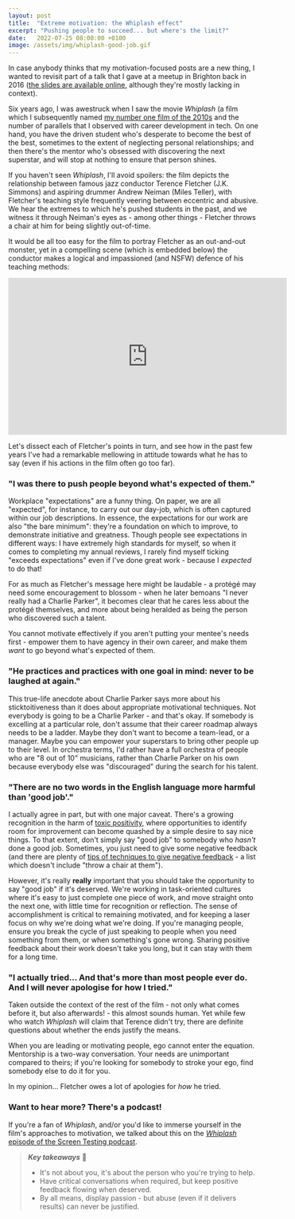 ```yaml
---
layout: post
title:  "Extreme motivation: the Whiplash effect"
excerpt: "Pushing people to succeed... but where's the limit?"
date:   2022-07-25 08:00:00 +0100
image: /assets/img/whiplash-good-job.gif
---
```


In case anybody thinks that my motivation-focused posts are a new thing, I wanted to revisit part of a talk that I gave at a meetup in Brighton back in 2016 ([the slides are available online](https://www.slideshare.net/NeilStudd1/good-job-a-story-of-motivation-encouragement-and-dramatic-failures), although they're mostly lacking in context).

Six years ago, I was awestruck when I saw the movie _Whiplash_ (a film which I subsequently named [my number one film of the 2010s](https://letterboxd.com/dustlined/list/top-100-of-the-10s/) and the number of parallels that I observed with career development in tech. On one hand, you have the driven student who's desperate to become the best of the best, sometimes to the extent of neglecting personal relationships; and then there's the mentor who's obsessed with discovering the next superstar, and will stop at nothing to ensure that person shines.

If you haven't seen _Whiplash_, I'll avoid spoilers: the film depicts the relationship between famous jazz conductor Terence Fletcher (J.K. Simmons) and aspiring drummer Andrew Neiman (Miles Teller), with Fletcher's teaching style frequently veering between eccentric and abusive. We hear the extremes to which he's pushed students in the past, and we witness it through Neiman's eyes as - among other things - Fletcher throws a chair at him for being slightly out-of-time.

It would be all too easy for the film to portray Fletcher as an out-and-out monster, yet in a compelling scene (which is embedded below) the conductor makes a logical and impassioned (and NSFW) defence of his teaching methods:

<iframe width="560" height="315" src="https://www.youtube.com/embed/S6vTI5g198E?start=64" title="YouTube video player" frameborder="0" allow="accelerometer; autoplay; clipboard-write; encrypted-media; gyroscope; picture-in-picture" allowfullscreen></iframe>

Let's dissect each of Fletcher's points in turn, and see how in the past few years I've had a remarkable mellowing in attitude towards what he has to say (even if his actions in the film often go too far).

### "I was there to push people beyond what's expected of them."

Workplace "expectations" are a funny thing. On paper, we are all "expected", for instance, to carry out our day-job, which is often captured within our job descriptions. In essence, the expectations for our work are also "the bare minimum": they're a foundation on which to improve, to demonstrate initiative and greatness. Though people see expectations in different ways: I have extremely high standards for myself, so when it comes to completing my annual reviews, I rarely find myself ticking "exceeds expectations" even if I've done great work - because I _expected_ to do that!

For as much as Fletcher's message here might be laudable - a protégé may need some encouragement to blossom - when he later bemoans "I never really had a Charlie Parker", it becomes clear that he cares less about the protégé themselves, and more about being heralded as being the person who discovered such a talent.

You cannot motivate effectively if you aren't putting your mentee's needs first - empower them to have agency in their own career, and make them _want_ to go beyond what's expected of them. 

### "He practices and practices with one goal in mind: never to be laughed at again."

This true-life anecdote about Charlie Parker says more about his sticktoitiveness than it does about appropriate motivational techniques. Not everybody is going to be a Charlie Parker - and that's okay. If somebody is excelling at a particular role, don't assume that their career roadmap always needs to be a ladder. Maybe they don't want to become a team-lead, or a manager. Maybe you can empower your superstars to bring other people up to their level. In orchestra terms, I'd rather have a full orchestra of people who are "8 out of 10" musicians, rather than Charlie Parker on his own because everybody else was "discouraged" during the search for his talent.

### "There are no two words in the English language more harmful than 'good job'."

I actually agree in part, but with one major caveat. There's a growing recognition in the harm of [toxic positivity](https://www.verywellmind.com/what-is-toxic-positivity-5093958), where opportunities to identify room for improvement can become quashed by a simple desire to say nice things. To that extent, don't simply say "good job" to somebody who _hasn't_ done a good job. Sometimes, you just need to give some negative feedback (and there are plenty of [tips of techniques to give negative feedback](https://positivepsychology.com/negative-feedback/) - a list which doesn't include "throw a chair at them").

However, it's really **really** important that you should take the opportunity to say "good job" if it's deserved. We're working in task-oriented cultures where it's easy to just complete one piece of work, and move straight onto the next one, with little time for recognition or reflection. The sense of accomplishment is critical to remaining motivated, and for keeping a laser focus on why we're doing what we're doing. If you're managing people, ensure you break the cycle of just speaking to people when you need something from them, or when something's gone wrong. Sharing positive feedback about their work doesn't take you long, but it can stay with them for a long time.

### "I actually tried... And that's more than most people ever do. And I will never apologise for how I tried."

Taken outside the context of the rest of the film - not only what comes before it, but also afterwards! - this almost sounds human. Yet while few who watch _Whiplash_ will claim that Terence didn't try, there are definite questions about whether the ends justify the means.

When you are leading or motivating people, ego cannot enter the equation. Mentorship is a two-way conversation. Your needs are unimportant compared to theirs; if you're looking for somebody to stroke your ego, find somebody else to do it for you.

In my opinion... Fletcher owes a lot of apologies for _how_ he tried.

### Want to hear more? There's a podcast!

If you're a fan of _Whiplash_, and/or you'd like to immerse yourself in the film's approaches to motivation, we talked about this on the [_Whiplash_ episode of the Screen Testing podcast](https://screentesting.libsyn.com/ep-10-whiplash).

> **_Key takeaways_** 📝  
> * It's not about you, it's about the person who you're trying to help.
> * Have critical conversations when required, but keep positive feedback flowing when deserved.
> * By all means, display passion - but abuse (even if it delivers results) can never be justified.